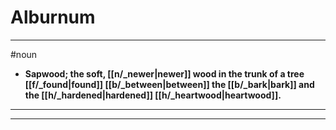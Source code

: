 # Alburnum
---
#noun
- **Sapwood; the soft, [[n/_newer|newer]] wood in the trunk of a tree [[f/_found|found]] [[b/_between|between]] the [[b/_bark|bark]] and the [[h/_hardened|hardened]] [[h/_heartwood|heartwood]].**
---
---
